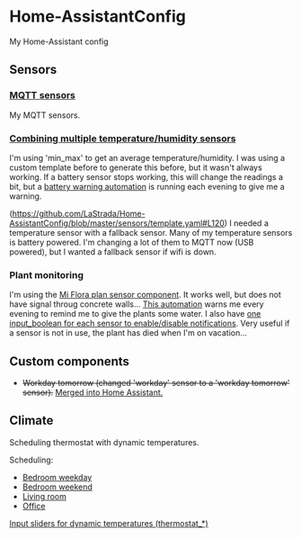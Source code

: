 # Home-AssistantConfig
My Home-Assistant config

## Sensors
### [MQTT sensors](https://github.com/LaStrada/MQTT-sensors)
My MQTT sensors.

### [Combining multiple temperature/humidity sensors](https://github.com/LaStrada/Home-AssistantConfig/blob/master/input/sensors/average_temperatures.yaml)
I'm using 'min_max' to get an average temperature/humidity. I was using a custom template before to generate this before, but it wasn't always working. If a battery sensor stops working, this will change the readings a bit, but a [battery warning automation](https://github.com/LaStrada/Home-AssistantConfig/blob/master/automation/battery.yaml) is running each evening to give me a warning.

(https://github.com/LaStrada/Home-AssistantConfig/blob/master/sensors/template.yaml#L120)
I needed a temperature sensor with a fallback sensor. Many of my temperature sensors is battery powered. I'm changing a lot of them to MQTT now (USB powered), but I wanted a fallback sensor if wifi is down.

### Plant monitoring
I'm using the [Mi Flora plan sensor component](https://www.home-assistant.io/components/sensor.miflora/). It works well, but does not have signal throug concrete walls... [This automation](https://github.com/LaStrada/Home-AssistantConfig/blob/master/automation/plant_moisture_warning.yaml) warns me every evening to remind me to give the plants some water. I also have [one input_boolean for each sensor to enable/disable notifications](https://github.com/LaStrada/Home-AssistantConfig/blob/master/input/input_booleans/plant_notifications.yaml). Very useful if a sensor is not in use, the plant has died when I'm on vacation...

## Custom components
- ~~Workday tomorrow (changed 'workday' sensor to a 'workday tomorrow' sensor).~~ [Merged into Home Assistant.](https://github.com/home-assistant/home-assistant/pull/8824)

## Climate
Scheduling thermostat with dynamic temperatures.

Scheduling:
- [Bedroom weekday](https://github.com/LaStrada/Home-AssistantConfig/blob/master/automation/heat_bedroom_weekday.yaml)
- [Bedroom weekend](https://github.com/LaStrada/Home-AssistantConfig/blob/master/automation/heat_bedroom_weekend.yaml)
- [Living room](https://github.com/LaStrada/Home-AssistantConfig/blob/master/automation/heat_living_room.yaml)
- [Office](https://github.com/LaStrada/Home-AssistantConfig/blob/master/automation/heat_office.yaml)

[Input sliders for dynamic temperatures (thermostat_*)](https://github.com/LaStrada/Home-AssistantConfig/tree/master/input/input_numbers)
